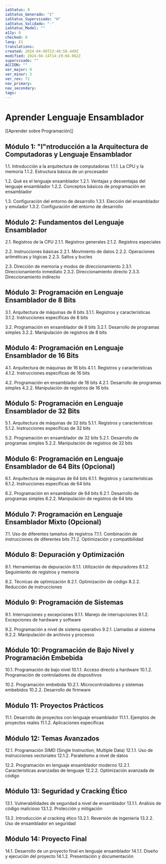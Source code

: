 ```yaml
---
iaStatus: 8
iaStatus_Generado: "I"
iaStatus_Supervisado: "H"
iaStatus_Validado: "-"
iaStatus_Model: ""
a11y: 0
checked: 0
lang: ES
translations: 
created: 2024-04-06T23:48:58.449Z
modified: 2024-04-14T14:29:04.062Z
supervisado: ""
ACCION: ""
ver_major: 0
ver_minor: 3
ver_rev: 71
nav_primary: 
nav_secondary: 
tags:
---
```

# Aprender Lenguaje Ensamblador

[[Aprender sobre Programación]]

## Módulo 1: "I"ntroducción a la Arquitectura de Computadoras y Lenguaje Ensamblador

1.1. Introducción a la arquitectura de computadoras
   1.1.1. La CPU y la memoria
   1.1.2. Estructura básica de un procesador

1.2. Qué es el lenguaje ensamblador
   1.2.1. Ventajas y desventajas del lenguaje ensamblador
   1.2.2. Conceptos básicos de programación en ensamblador

1.3. Configuración del entorno de desarrollo
   1.3.1. Elección del ensamblador y emulador
   1.3.2. Configuración del entorno de desarrollo

## Módulo 2: Fundamentos del Lenguaje Ensamblador

2.1. Registros de la CPU
   2.1.1. Registros generales
   2.1.2. Registros especiales

2.2. Instrucciones básicas
   2.2.1. Movimiento de datos
   2.2.2. Operaciones aritméticas y lógicas
   2.2.3. Saltos y bucles

2.3. Dirección de memoria y modos de direccionamiento
   2.3.1. Direccionamiento inmediato
   2.3.2. Direccionamiento directo
   2.3.3. Direccionamiento indirecto

## Módulo 3: Programación en Lenguaje Ensamblador de 8 Bits

3.1. Arquitectura de máquinas de 8 bits
   3.1.1. Registros y características
   3.1.2. Instrucciones específicas de 8 bits

3.2. Programación en ensamblador de 8 bits
   3.2.1. Desarrollo de programas simples
   3.2.2. Manipulación de registros de 8 bits

## Módulo 4: Programación en Lenguaje Ensamblador de 16 Bits

4.1. Arquitectura de máquinas de 16 bits
   4.1.1. Registros y características
   4.1.2. Instrucciones específicas de 16 bits

4.2. Programación en ensamblador de 16 bits
   4.2.1. Desarrollo de programas simples
   4.2.2. Manipulación de registros de 16 bits

## Módulo 5: Programación en Lenguaje Ensamblador de 32 Bits

5.1. Arquitectura de máquinas de 32 bits
   5.1.1. Registros y características
   5.1.2. Instrucciones específicas de 32 bits

5.2. Programación en ensamblador de 32 bits
   5.2.1. Desarrollo de programas simples
   5.2.2. Manipulación de registros de 32 bits

## Módulo 6: Programación en Lenguaje Ensamblador de 64 Bits (Opcional)

6.1. Arquitectura de máquinas de 64 bits
   6.1.1. Registros y características
   6.1.2. Instrucciones específicas de 64 bits

6.2. Programación en ensamblador de 64 bits
   6.2.1. Desarrollo de programas simples
   6.2.2. Manipulación de registros de 64 bits

## Módulo 7: Programación en Lenguaje Ensamblador Mixto (Opcional)

7.1. Uso de diferentes tamaños de registros
   7.1.1. Combinación de instrucciones de diferentes bits
   7.1.2. Optimización y compatibilidad

## Módulo 8: Depuración y Optimización

8.1. Herramientas de depuración
   8.1.1. Utilización de depuradores
   8.1.2. Seguimiento de registros y memoria

8.2. Técnicas de optimización
   8.2.1. Optimización de código
   8.2.2. Reducción de instrucciones

## Módulo 9: Programación de Sistemas

9.1. Interrupciones y excepciones
   9.1.1. Manejo de interrupciones
   9.1.2. Excepciones de hardware y software

9.2. Programación a nivel de sistema operativo
   9.2.1. Llamadas al sistema
   9.2.2. Manipulación de archivos y procesos

## Módulo 10: Programación de Bajo Nivel y Programación Embebida

10.1. Programación de bajo nivel
   10.1.1. Acceso directo a hardware
   10.1.2. Programación de controladores de dispositivos

10.2. Programación embebida
   10.2.1. Microcontroladores y sistemas embebidos
   10.2.2. Desarrollo de firmware

## Módulo 11: Proyectos Prácticos

11.1. Desarrollo de proyectos con lenguaje ensamblador
   11.1.1. Ejemplos de proyectos reales
   11.1.2. Aplicaciones específicas

## Módulo 12: Temas Avanzados

12.1. Programación SIMD (Single Instruction, Multiple Data)
   12.1.1. Uso de instrucciones vectoriales
   12.1.2. Paralelismo a nivel de datos

12.2. Programación en lenguaje ensamblador moderno
   12.2.1. Características avanzadas de lenguaje
   12.2.2. Optimización avanzada de código

## Módulo 13: Seguridad y Cracking Ético

13.1. Vulnerabilidades de seguridad a nivel de ensamblador
   13.1.1. Análisis de código malicioso
   13.1.2. Protección y mitigación

13.2. Introducción al cracking ético
   13.2.1. Reversión de ingeniería
   13.2.2. Uso de ensamblador en seguridad 
   
## Módulo 14: Proyecto Final 

14.1. Desarrollo de un proyecto final en lenguaje ensamblador 
	14.1.1. Diseño y ejecución del proyecto 
	14.1.2. Presentación y documentación